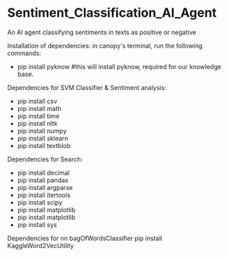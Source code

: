 # Sentiment_Classification_AI_Agent
An AI agent classifying sentiments in texts as positive or negative

Installation of dependencies:
in canopy's terminal, run the following commands:
- pip install pyknow #this will install pyknow, required for our knowledge base.

Dependencies for SVM Classifier & Sentiment analysis:

- pip install csv
- pip install math
- pip install time
- pip install nltk
- pip install numpy
- pip install sklearn
- pip install textblob

Dependencies for Search:

- pip install decimal
- pip install pandas
- pip install argparse
- pip install itertools
- pip install scipy
- pip install matplotlib
- pip install matplotlib
- pip install sys

Dependencies for nn bagOfWordsClassifier
pip install KaggleWord2VecUtility